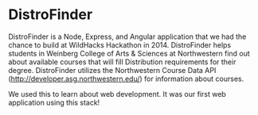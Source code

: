 # DistroFinder
DistroFinder is a Node, Express, and Angular application that we had the chance to build at WildHacks Hackathon in 2014. DistroFinder helps students in Weinberg College of Arts & Sciences at Northwestern find out about available courses that will fill Distribution requirements for their degree. DistroFinder utilizes the Northwestern Course Data API (http://developer.asg.northwestern.edu/) for information about courses.

We used this to learn about web development. It was our first web application using this stack!
